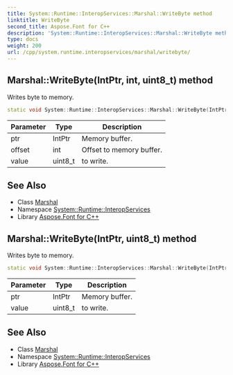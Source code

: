 ```yaml
---
title: System::Runtime::InteropServices::Marshal::WriteByte method
linktitle: WriteByte
second_title: Aspose.Font for C++
description: 'System::Runtime::InteropServices::Marshal::WriteByte method. Writes byte to memory in C++.'
type: docs
weight: 200
url: /cpp/system.runtime.interopservices/marshal/writebyte/
---
```

## Marshal::WriteByte(IntPtr, int, uint8_t) method


Writes byte to memory.

```cpp
static void System::Runtime::InteropServices::Marshal::WriteByte(IntPtr ptr, int offset, uint8_t value)
```


| Parameter | Type | Description |
| --- | --- | --- |
| ptr | IntPtr | Memory buffer. |
| offset | int | Offset to memory buffer. |
| value | uint8_t | to write. |

## See Also

* Class [Marshal](../)
* Namespace [System::Runtime::InteropServices](../../)
* Library [Aspose.Font for C++](../../../)
## Marshal::WriteByte(IntPtr, uint8_t) method


Writes byte to memory.

```cpp
static void System::Runtime::InteropServices::Marshal::WriteByte(IntPtr ptr, uint8_t value)
```


| Parameter | Type | Description |
| --- | --- | --- |
| ptr | IntPtr | Memory buffer. |
| value | uint8_t | to write. |

## See Also

* Class [Marshal](../)
* Namespace [System::Runtime::InteropServices](../../)
* Library [Aspose.Font for C++](../../../)
